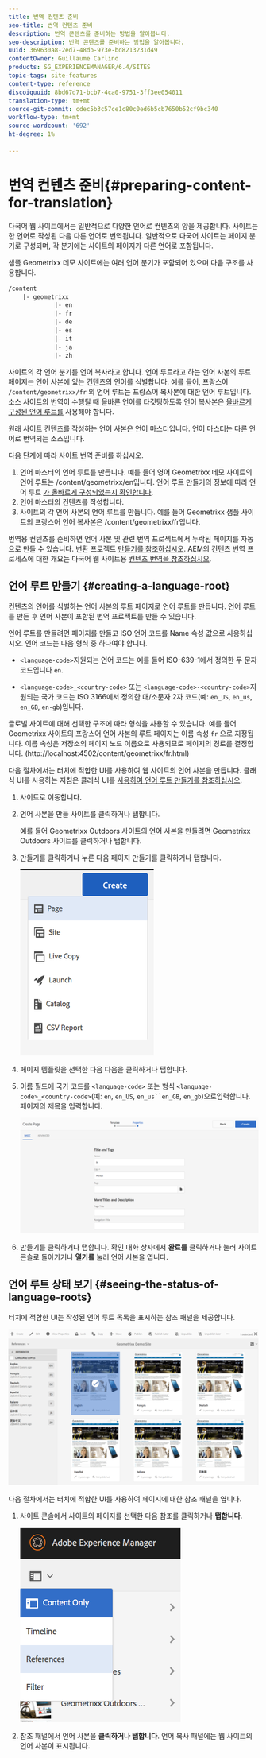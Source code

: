 ```yaml
---
title: 번역 컨텐츠 준비
seo-title: 번역 컨텐츠 준비
description: 번역 콘텐츠를 준비하는 방법을 알아봅니다.
seo-description: 번역 콘텐츠를 준비하는 방법을 알아봅니다.
uuid: 369630a8-2ed7-48db-973e-bd8213231d49
contentOwner: Guillaume Carlino
products: SG_EXPERIENCEMANAGER/6.4/SITES
topic-tags: site-features
content-type: reference
discoiquuid: 8bd67d71-bcb7-4ca0-9751-3ff3ee054011
translation-type: tm+mt
source-git-commit: cdec5b3c57ce1c80c0ed6b5cb7650b52cf9bc340
workflow-type: tm+mt
source-wordcount: '692'
ht-degree: 1%

---
```



# 번역 컨텐츠 준비{#preparing-content-for-translation}

다국어 웹 사이트에서는 일반적으로 다양한 언어로 컨텐츠의 양을 제공합니다. 사이트는 한 언어로 작성된 다음 다른 언어로 번역됩니다. 일반적으로 다국어 사이트는 페이지 분기로 구성되며, 각 분기에는 사이트의 페이지가 다른 언어로 포함됩니다.

샘플 Geometrixx 데모 사이트에는 여러 언어 분기가 포함되어 있으며 다음 구조를 사용합니다.

```xml
/content
    |- geometrixx
             |- en
             |- fr
             |- de
             |- es
             |- it
             |- ja
             |- zh
```

사이트의 각 언어 분기를 언어 복사라고 합니다. 언어 루트라고 하는 언어 사본의 루트 페이지는 언어 사본에 있는 컨텐츠의 언어를 식별합니다. 예를 들어, 프랑스어 `/content/geometrixx/fr` 의 언어 루트는 프랑스어 복사본에 대한 언어 루트입니다. 소스 사이트의 번역이 수행될 때 올바른 언어를 타깃팅하도록 언어 복사본은 [올바르게 구성된 언어 루트를](/help/sites-administering/tc-prep.md#creating-a-language-root) 사용해야 합니다.

원래 사이트 컨텐츠를 작성하는 언어 사본은 언어 마스터입니다. 언어 마스터는 다른 언어로 번역되는 소스입니다.

다음 단계에 따라 사이트 번역 준비를 하십시오.

1. 언어 마스터의 언어 루트를 만듭니다. 예를 들어 영어 Geometrixx 데모 사이트의 언어 루트는 /content/geometrixx/en입니다. 언어 루트 만들기의 정보에 따라 언어 루트 [가 올바르게 구성되었는지 확인합니다](/help/sites-administering/tc-prep.md#creating-a-language-root).
1. 언어 마스터의 컨텐츠를 작성합니다.
1. 사이트의 각 언어 사본의 언어 루트를 만듭니다. 예를 들어 Geometrixx 샘플 사이트의 프랑스어 언어 복사본은 /content/geometrixx/fr입니다.

번역용 컨텐츠를 준비하면 언어 사본 및 관련 번역 프로젝트에서 누락된 페이지를 자동으로 만들 수 있습니다. 변환 프로젝트 [만들기를 참조하십시오](/help/sites-administering/tc-manage.md). AEM의 컨텐츠 번역 프로세스에 대한 개요는 다국어 웹 사이트용 [컨텐츠 번역을 참조하십시오](/help/sites-administering/translation.md).

## 언어 루트 만들기 {#creating-a-language-root}

컨텐츠의 언어를 식별하는 언어 사본의 루트 페이지로 언어 루트를 만듭니다. 언어 루트를 만든 후 언어 사본이 포함된 번역 프로젝트를 만들 수 있습니다.

언어 루트를 만들려면 페이지를 만들고 ISO 언어 코드를 Name 속성 값으로 사용하십시오. 언어 코드는 다음 형식 중 하나여야 합니다.

* `<language-code>`지원되는 언어 코드는 예를 들어 ISO-639-1에서 정의한 두 문자 코드입니다 `en`.

* `<language-code>_<country-code>` 또는 `<language-code>-<country-code>`지원되는 국가 코드는 ISO 3166에서 정의한 대/소문자 2자 코드(예: `en_US`, `en_us`, `en_GB`, `en-gb`)입니다.

글로벌 사이트에 대해 선택한 구조에 따라 형식을 사용할 수 있습니다.  예를 들어 Geometrixx 사이트의 프랑스어 언어 사본의 루트 페이지는 이름 속성 `fr` 으로 지정됩니다. 이름 속성은 저장소의 페이지 노드 이름으로 사용되므로 페이지의 경로를 결정합니다. (http://localhost:4502/content/geometrixx/fr.html)

다음 절차에서는 터치에 적합한 UI를 사용하여 웹 사이트의 언어 사본을 만듭니다. 클래식 UI를 사용하는 지침은 클래식 UI를 [사용하여 언어 루트 만들기를 참조하십시오](/help/sites-administering/tc-lroot-classic.md).

1. 사이트로 이동합니다.
1. 언어 사본을 만들 사이트를 클릭하거나 탭합니다.

   예를 들어 Geometrixx Outdoors 사이트의 언어 사본을 만들려면 Geometrixx Outdoors 사이트를 클릭하거나 탭합니다.

1. 만들기를 클릭하거나 누른 다음 페이지 만들기를 클릭하거나 탭합니다.

   ![chlimage_1-21](assets/chlimage_1-21.png)

1. 페이지 템플릿을 선택한 다음 다음을 클릭하거나 탭합니다.
1. 이름 필드에 국가 코드를 `<language-code>` 또는 형식 `<language-code>_<country-code>`(예: `en`, `en_US`, `en_us``en_GB`, `en_gb`)으로입력합니다. 페이지의 제목을 입력합니다.

   ![chlimage_1-22](assets/chlimage_1-22.png)

1. 만들기를 클릭하거나 탭합니다. 확인 대화 상자에서 **완료를** 클릭하거나 눌러 사이트 콘솔로 돌아가거나 **열기를** 눌러 언어 사본을 엽니다.

## 언어 루트 상태 보기 {#seeing-the-status-of-language-roots}

터치에 적합한 UI는 작성된 언어 루트 목록을 표시하는 참조 패널을 제공합니다.

![chlimage_1-23](assets/chlimage_1-23.png)

다음 절차에서는 터치에 적합한 UI를 사용하여 페이지에 대한 참조 패널을 엽니다.

1. 사이트 콘솔에서 사이트의 페이지를 선택한 다음 참조를 클릭하거나 **탭합니다**.

   ![chlimage_1-24](assets/chlimage_1-24.png)

1. 참조 패널에서 언어 사본을 **클릭하거나 탭합니다**. 언어 복사 패널에는 웹 사이트의 언어 사본이 표시됩니다.

